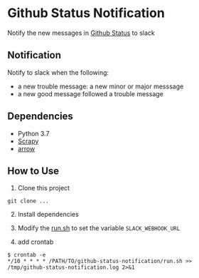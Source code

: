 # Github Status Notification

Notify the new messages in [Github Status](https://status.github.com/messages) to slack


## Notification
Notify to slack when the following:
* a new trouble message: a new minor or major messsage
* a new good message followed a trouble message


## Dependencies
* Python 3.7
* [Scrapy](https://scrapy.org/)
* [arrow](https://github.com/crsmithdev/arrow)


## How to Use
1. Clone this project
```
git clone ...
```
2. Install dependencies

3. Modify the [run.sh](run.sh) to set the variable `SLACK_WEBHOOK_URL`

4. add crontab
```
$ crontab -e
*/10 * * * * /PATH/TO/github-status-notification/run.sh >> /tmp/github-status-notification.log 2>&1
```
